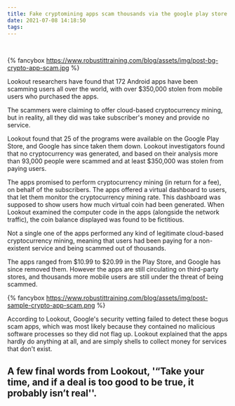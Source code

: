 ```yaml
---
title: Fake cryptomining apps scam thousands via the google play store
date: 2021-07-08 14:18:50
tags:
---
```


<style>
  
    #banner {
    position: absolute;
    top: 0;
    left: 0;
    width: 100%;
    height: 100%;
    background: -webkit-linear-gradient(rgba(0,0,0,0.1), rgba(0,0,0,0.6)), url(https://www.robustittraining.com/blog/assets/img/post-bg-crypto-app-scam.jpg) center;
    background: -moz-linear-gradient(rgba(0,0,0,0.1), rgba(0,0,0,0.6)), url(https://www.robustittraining.com/blog/assets/img/post-bg-crypto-app-scam.jpg) center;
    background: -ms-linear-gradient(rgba(0,0,0,0.1), rgba(0,0,0,0.6)), url(https://www.robustittraining.com/blog/assets/img/post-bg-crypto-app-scam.jpg) center;
    background: linear-gradient(rgba(0,0,0,0.1), rgba(0,0,0,0.6)), url(https://www.robustittraining.com/blog/assets/img/post-bg-crypto-app-scam.jpg) center;
    -webkit-background-size: cover;
    -moz-background-size: cover;
    background-size: cover;
    z-index: -1;
}
</style>
<br>

<!-- add image to post -->

{% fancybox https://www.robustittraining.com/blog/assets/img/post-bg-crypto-app-scam.jpg  %}

<!-- add content to post -->

Lookout researchers have found that 172 Android apps have been scamming users all over the world, with over $350,000 stolen from mobile users who purchased the apps.

The scammers were claiming to offer cloud-based cryptocurrency mining, but in reality, all they did was take subscriber's money and provide no service.

Lookout found that 25 of the programs were available on the Google Play Store, and Google has since taken them down. Lookout investigators found that no cryptocurrency was generated, and based on their analysis more than 93,000 people were scammed and at least $350,000 was stolen from paying users.

The apps promised to perform cryptocurrency mining (in return for a fee), on behalf of the subscribers. The apps offered a virtual dashboard to users, that let them monitor the cryptocurrency mining rate. This dashboard was supposed to show users how much virtual coin had been generated. When Lookout examined the computer code in the apps (alongside the network traffic), the coin balance displayed was found to be fictitious.

Not a single one of the apps performed any kind of legitimate cloud-based cryptocurrency mining, meaning that users had been paying for a non-existent service and being scammed out of thousands.

The apps ranged from $10.99 to $20.99 in the Play Store, and Google has since removed them. However the apps are still circulating on third-party stores, and thousands more mobile users are still under the threat of being scammed.

{% fancybox https://www.robustittraining.com/blog/assets/img/post-sample-crypto-app-scam.png  %}

According to Lookout, Google's security vetting failed to detect these bogus scam apps, which was most likely because they contained no malicious software processes so they did not flag up. Lookout explained that the apps hardly do anything at all, and are simply shells to collect money for services that don't exist.

## A few final words from Lookout, '“Take your time, and if a deal is too good to be true, it probably isn’t real''.
